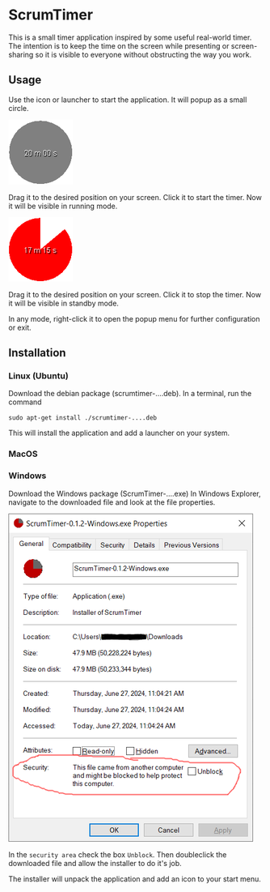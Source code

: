 # ScrumTimer

This is a small timer application inspired by some useful real-world timer.
The intention is to keep the time on the screen while presenting or 
screen-sharing so it is visible to everyone without obstructing the way you work.

## Usage

Use the icon or launcher to start the application. It will popup as a small
circle. 

![](src/main/resources-ext/Standby.png)

Drag it to the desired position on your screen. 
Click it to start the timer. Now it will be visible in running mode.

![](src/main/resources-ext/Running.png)

Drag it to the desired position on your screen. 
Click it to stop the timer. Now it will be visible in standby mode.

In any mode, right-click it to open the popup menu for further configuration or exit.

## Installation

### Linux (Ubuntu)

Download the debian package (scrumtimer-....deb).
In a terminal, run the command

    sudo apt-get install ./scrumtimer-....deb

This will install the application and add a launcher on your system.

### MacOS

### Windows

Download the Windows package (ScrumTimer-....exe)
In Windows Explorer, navigate to the downloaded file and look at the file properties.

![](src/main/resources-ext/Windows-Properties.png)

In the `security area` check the box `Unblock`. Then doubleclick the downloaded
file and allow the installer to do it's job.

The installer will unpack the application and add an icon to your start menu.
